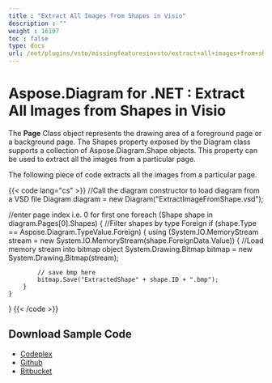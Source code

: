 ```yaml
---
title : "Extract All Images from Shapes in Visio" 
description : "" 
weight : 16107 
toc : false
type: docs
url: /net/plugins/vsto/missingfeaturesinvsto/extract+all+images+from+shapes+in+visio/
---
```


# Aspose.Diagram for .NET : Extract All Images from Shapes in Visio


The **Page** Class object represents the drawing area of a foreground page or a background page. The Shapes property exposed by the Diagram class supports a collection of Aspose.Diagram.Shape objects. This property can be used to extract all the images from a particular page.

The following piece of code extracts all the images from a particular page.

{{< code lang="cs" >}}
//Call the diagram constructor to load diagram from a VSD file
Diagram diagram = new Diagram("ExtractImageFromShape.vsd");

//enter page index i.e. 0 for first one
foreach (Shape shape in diagram.Pages[0].Shapes)
{
	//Filter shapes by type Foreign
	if (shape.Type == Aspose.Diagram.TypeValue.Foreign)
	{
		using (System.IO.MemoryStream stream = new System.IO.MemoryStream(shape.ForeignData.Value))
		{
			//Load memory stream into bitmap object
			System.Drawing.Bitmap bitmap = new System.Drawing.Bitmap(stream);

			// save bmp here
			bitmap.Save("ExtractedShape" + shape.ID + ".bmp");
		}
	}
}
{{< /code >}}

## Download Sample Code

*   [Codeplex](http://goo.gl/KxosuA)
*   [Github](https://github.com/asposemarketplace/Aspose_for_VSTO/releases/download/10/ExtractAllImagesFromVisio.Aspose.Diagram.zip)
*   [Bitbucket](https://bitbucket.org/asposemarketplace/aspose-for-vsto/downloads/ExtractAllImagesFromVisio%20%28Aspose.Diagram%29.zip)


